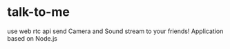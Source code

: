 # talk-to-me
use web rtc api send Camera and Sound stream to your friends! Application based on Node.js
